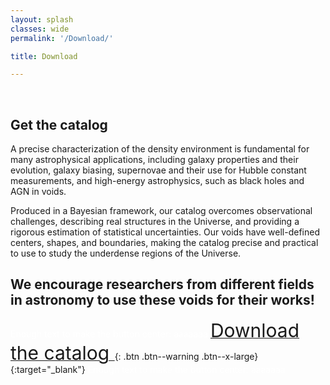 ```yaml
---
layout: splash
classes: wide
permalink: '/Download/'

title: Download

---
```


<br>

## Get the catalog


A precise characterization of the density environment is fundamental for many astrophysical applications, including galaxy properties and their evolution, galaxy biasing, supernovae and their use for Hubble constant measurements, and high-energy astrophysics, such as black holes and AGN in voids.

Produced in a Bayesian framework, our catalog overcomes observational challenges, describing real structures in the Universe, and providing a rigorous estimation of statistical uncertainties.
Our voids have well-defined centers, shapes, and boundaries, making the catalog precise and practical to use to study the underdense regions of the Universe.

## We encourage researchers from different fields in astronomy to use these voids for their works!


<span style="color:white"> Enough text to make the button center: aaaaaaa </span>[<span style="font-size: 30px"> Download the catalog </span>](https://github.com/RosaMalandrino/LocalVoids/){: .btn .btn--warning .btn--x-large}{:target="_blank"}<span style="color:white"> Enough text to make the button center: aaaaaaa </span>


<!--
<b> Download the data at the following [link](https://github.com/RosaMalandrino/LocalVoids/){:target="_blank"}, where we provide all the information on how to use it. </b>
-->


<!-- 
Please cite this work and Manticore.
-->

<!-- 
## Interactive notebook

Maybe in the future

-->

<br>
<br>

<!--
## Contact us

Let us know if you have any question, comment or suggestion!

<form method="POST" action="https://formspree.io/<rosa.malandrino@iap.fr>">
  <input type="email" name="email" placeholder="Your email">
  <input type="text" name="name" placeholder="Your name">
  <textarea name="message" placeholder="Your message" rows="5">
  </textarea>
  <button type="submit">Send Message</button>
</form>
-->